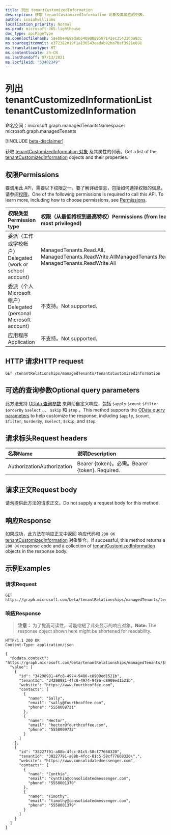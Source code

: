 ```yaml
---
title: 列出 tenantCustomizedInformation
description: 获取 tenantCustomizedInformation 对象及其属性的列表。
author: isaiahwilliams
localization_priority: Normal
ms.prod: microsoft-365-lighthouse
doc_type: apiPageType
ms.openlocfilehash: 5aebbe468adab64b90889587142ec354330ba93c
ms.sourcegitcommit: e372382019f1a136543eadab02ba70af3921e098
ms.translationtype: MT
ms.contentlocale: zh-CN
ms.lasthandoff: 07/13/2021
ms.locfileid: "53402349"
---
```

# <a name="list-tenantcustomizedinformation"></a><span data-ttu-id="108f5-103">列出 tenantCustomizedInformation</span><span class="sxs-lookup"><span data-stu-id="108f5-103">List tenantCustomizedInformation</span></span>
<span data-ttu-id="108f5-104">命名空间：microsoft.graph.managedTenants</span><span class="sxs-lookup"><span data-stu-id="108f5-104">Namespace: microsoft.graph.managedTenants</span></span>

[!INCLUDE [beta-disclaimer](../../includes/beta-disclaimer.md)]

<span data-ttu-id="108f5-105">获取 [tenantCustomizedInformation 对象](../resources/managedtenants-tenantcustomizedinformation.md) 及其属性的列表。</span><span class="sxs-lookup"><span data-stu-id="108f5-105">Get a list of the [tenantCustomizedInformation](../resources/managedtenants-tenantcustomizedinformation.md) objects and their properties.</span></span>

## <a name="permissions"></a><span data-ttu-id="108f5-106">权限</span><span class="sxs-lookup"><span data-stu-id="108f5-106">Permissions</span></span>
<span data-ttu-id="108f5-p101">要调用此 API，需要以下权限之一。要了解详细信息，包括如何选择权限的信息，请参阅[权限](/graph/permissions-reference)。</span><span class="sxs-lookup"><span data-stu-id="108f5-p101">One of the following permissions is required to call this API. To learn more, including how to choose permissions, see [Permissions](/graph/permissions-reference).</span></span>

|<span data-ttu-id="108f5-109">权限类型</span><span class="sxs-lookup"><span data-stu-id="108f5-109">Permission type</span></span>|<span data-ttu-id="108f5-110">权限（从最低特权到最高特权）</span><span class="sxs-lookup"><span data-stu-id="108f5-110">Permissions (from least to most privileged)</span></span>|
|:---|:---|
|<span data-ttu-id="108f5-111">委派（工作或学校帐户）</span><span class="sxs-lookup"><span data-stu-id="108f5-111">Delegated (work or school account)</span></span>|<span data-ttu-id="108f5-112">ManagedTenants.Read.All、ManagedTenants.ReadWrite.All</span><span class="sxs-lookup"><span data-stu-id="108f5-112">ManagedTenants.Read.All, ManagedTenants.ReadWrite.All</span></span>|
|<span data-ttu-id="108f5-113">委派（个人 Microsoft 帐户）</span><span class="sxs-lookup"><span data-stu-id="108f5-113">Delegated (personal Microsoft account)</span></span>|<span data-ttu-id="108f5-114">不支持。</span><span class="sxs-lookup"><span data-stu-id="108f5-114">Not supported.</span></span>|
|<span data-ttu-id="108f5-115">应用程序</span><span class="sxs-lookup"><span data-stu-id="108f5-115">Application</span></span>|<span data-ttu-id="108f5-116">不支持。</span><span class="sxs-lookup"><span data-stu-id="108f5-116">Not supported.</span></span>|

## <a name="http-request"></a><span data-ttu-id="108f5-117">HTTP 请求</span><span class="sxs-lookup"><span data-stu-id="108f5-117">HTTP request</span></span>

<!-- {
  "blockType": "ignored"
}
-->
``` http
GET /tenantRelationships/managedTenants/tenantsCustomizedInformation
```

## <a name="optional-query-parameters"></a><span data-ttu-id="108f5-118">可选的查询参数</span><span class="sxs-lookup"><span data-stu-id="108f5-118">Optional query parameters</span></span>
<span data-ttu-id="108f5-119">此方法支持 [OData 查询参数](/graph/query-parameters) 来帮助自定义响应，包括 `$apply` `$count` `$filter` `$orderBy` `$select` 、、 `$skip` 和 `$top` 。</span><span class="sxs-lookup"><span data-stu-id="108f5-119">This method supports the [OData query parameters](/graph/query-parameters) to help customize the response, including `$apply`, `$count`, `$filter`, `$orderBy`, `$select`, `$skip`, and `$top`.</span></span>

## <a name="request-headers"></a><span data-ttu-id="108f5-120">请求标头</span><span class="sxs-lookup"><span data-stu-id="108f5-120">Request headers</span></span>
|<span data-ttu-id="108f5-121">名称</span><span class="sxs-lookup"><span data-stu-id="108f5-121">Name</span></span>|<span data-ttu-id="108f5-122">说明</span><span class="sxs-lookup"><span data-stu-id="108f5-122">Description</span></span>|
|:---|:---|
|<span data-ttu-id="108f5-123">Authorization</span><span class="sxs-lookup"><span data-stu-id="108f5-123">Authorization</span></span>|<span data-ttu-id="108f5-p102">Bearer {token}。必需。</span><span class="sxs-lookup"><span data-stu-id="108f5-p102">Bearer {token}. Required.</span></span>|

## <a name="request-body"></a><span data-ttu-id="108f5-126">请求正文</span><span class="sxs-lookup"><span data-stu-id="108f5-126">Request body</span></span>
<span data-ttu-id="108f5-127">请勿提供此方法的请求正文。</span><span class="sxs-lookup"><span data-stu-id="108f5-127">Do not supply a request body for this method.</span></span>

## <a name="response"></a><span data-ttu-id="108f5-128">响应</span><span class="sxs-lookup"><span data-stu-id="108f5-128">Response</span></span>

<span data-ttu-id="108f5-129">如果成功，此方法在响应正文中返回 响应代码和 `200 OK` [tenantCustomizedInformation](../resources/managedtenants-tenantcustomizedinformation.md) 对象集合。</span><span class="sxs-lookup"><span data-stu-id="108f5-129">If successful, this method returns a `200 OK` response code and a collection of [tenantCustomizedInformation](../resources/managedtenants-tenantcustomizedinformation.md) objects in the response body.</span></span>

## <a name="examples"></a><span data-ttu-id="108f5-130">示例</span><span class="sxs-lookup"><span data-stu-id="108f5-130">Examples</span></span>

### <a name="request"></a><span data-ttu-id="108f5-131">请求</span><span class="sxs-lookup"><span data-stu-id="108f5-131">Request</span></span>
<!-- {
  "blockType": "request",
  "name": "list_tenantcustomizedinformation"
}
-->
``` http
GET https://graph.microsoft.com/beta/tenantRelationships/managedTenants/tenantsCustomizedInformation
```


### <a name="response"></a><span data-ttu-id="108f5-132">响应</span><span class="sxs-lookup"><span data-stu-id="108f5-132">Response</span></span>
><span data-ttu-id="108f5-133">**注意：** 为了提高可读性，可能缩短了此处显示的响应对象。</span><span class="sxs-lookup"><span data-stu-id="108f5-133">**Note:** The response object shown here might be shortened for readability.</span></span>
<!-- {
  "blockType": "response",
  "truncated": true,
  "@odata.type": "Collection(microsoft.graph.managedTenants.tenantCustomizedInformation)"
}
-->
``` http
HTTP/1.1 200 OK
Content-Type: application/json

{
  "@odata.context": "https://graph.microsoft.com/beta/tenantRelationships/managedTenants/$metadata#tenantCustomizedInformation",
  "value": [
    {
      "id": "34298981-4fc8-4974-9486-c8909ed1521b",
      "tenantId": "34298981-4fc8-4974-9486-c8909ed1521b",
      "website": "https://www.fourthcoffee.com",
      "contacts": [
        {
          "name": "Sally",
          "email": "sally@fourthcoffee.com",
          "phone": "5558009731"
        },
        {
          "name": "Hector",
          "email": "hector@fourthcoffee.com",
          "phone": "5558009732"
        }
      ]
    },
    {
      "id": "38227791-a88b-4fcc-81c5-58cf77668320",
      "tenantId": "38227791-a88b-4fcc-81c5-58cf77668320\",",
      "website": "https://www.consolidatedmessenger.com",
      "contacts": [
        {
          "name": "Cynthia",
          "email": "cynthia@consolidatedmessenger.com",
          "phone": "5558001370"
        },
        {
          "name": "Timothy",
          "email": "timothy@consolidatedmessenger.com",
          "phone": "5558001379"
        }
      ]
    }
  ]
}
```
